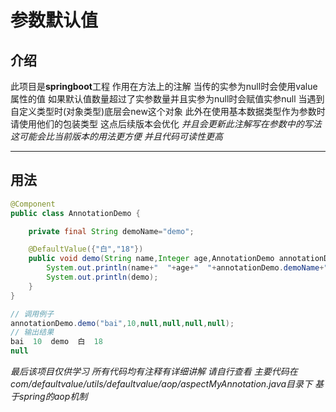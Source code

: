 # 参数默认值
## 介绍
此项目是**springboot**工程 作用在方法上的注解
当传的实参为null时会使用value属性的值
如果默认值数量超过了实参数量并且实参为null时会赋值实参null
当遇到自定义类型时(对象类型)底层会new这个对象
此外在使用基本数据类型作为参数时 请使用他们的包装类型 这点后续版本会优化
*并且会更新此注解写在参数中的写法*
*这可能会比当前版本的用法更方便 并且代码可读性更高*
***
## 用法
```java
@Component
public class AnnotationDemo {

	private final String demoName="demo";

	@DefaultValue({"白","18"})
	public void demo(String name,Integer age,AnnotationDemo annotationDemo,String name2,Integer age2,String demo) {
		System.out.println(name+"  "+age+"  "+annotationDemo.demoName+"  "+name2+"  "+age2);
		System.out.println(demo);
	}
}

// 调用例子
annotationDemo.demo("bai",10,null,null,null,null);
// 输出结果
bai  10  demo  白  18
null
```

*最后该项目仅供学习 所有代码均有注释有详细讲解 请自行查看*
*主要代码在com/defaultvalue/utils/defaultvalue/aop/aspectMyAnnotation.java目录下 基于spring的aop机制*